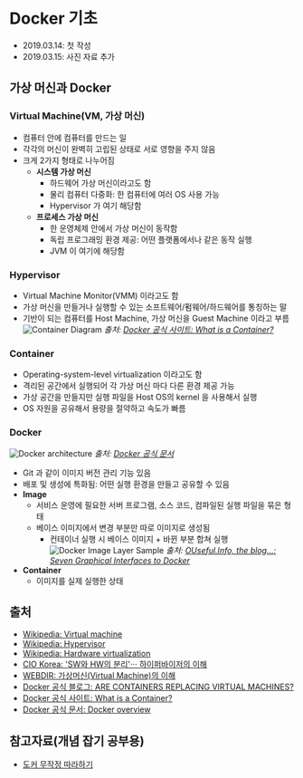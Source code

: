 # Docker 기초

- 2019.03.14: 첫 작성
- 2019.03.15: 사진 자료 추가

## 가상 머신과 Docker

### Virtual Machine(VM, 가상 머신)

- 컴퓨터 안에 컴퓨터를 만드는 일
- 각각의 머신이 완벽히 고립된 상태로 서로 영향을 주지 않음
- 크게 2가지 형태로 나누어짐
  - **시스템 가상 머신**
    - 하드웨어 가상 머신이라고도 함
    - 물리 컴퓨터 다중화: 한 컴퓨터에 여러 OS 사용 가능
    - Hypervisor 가 여기 해당함
  - **프로세스 가상 머신**
    - 한 운영체제 안에서 가상 머신이 동작함
    - 독립 프로그래밍 환경 제공: 어떤 플랫폼에서나 같은 동작 실행
    - JVM 이 여기에 해당함

### Hypervisor

- Virtual Machine Monitor(VMM) 이라고도 함
- 가상 머신을 만들거나 실행할 수 있는 소프트웨어/펌웨어/하드웨어를 통칭하는 말
- 기반이 되는 컴퓨터를 Host Machine, 가상 머신을 Guest Machine 이라고 부름
![Container Diagram](https://www.docker.com/sites/default/files/d8/2018-11/docker-containerized-and-vm-transparent-bg.png)
*출처: [Docker 공식 사이트: What is a Container?](https://www.docker.com/resources/what-container)*

### Container

- Operating-system-level virtualization 이라고도 함
- 격리된 공간에서 실행되어 각 가상 머신 마다 다른 환경 제공 가능
- 가상 공간을 만들지만 실행 파일을 Host OS의 kernel 을 사용해서 실행
- OS 자원을 공유해서 용량을 절약하고 속도가 빠름

### Docker

![Docker architecture](https://docs.docker.com/engine/images/architecture.svg)
*출처: [Docker 공식 문서](https://docs.docker.com/engine/docker-overview/)*

- Git 과 같이 이미지 버전 관리 기능 있음
- 배포 및 생성에 특화됨: 어떤 실행 환경을 만들고 공유할 수 있음
- **Image**
  - 서비스 운영에 필요한 서버 프로그램, 소스 코드, 컴파일된 실행 파일을 묶은 형태
  - 베이스 이미지에서 변경 부분만 따로 이미지로 생성됨
    - 컨테이너 실행 시 베이스 이미지 + 바뀐 부분 합쳐 실행
  ![Docker Image Layer Sample](https://ouseful.files.wordpress.com/2015/08/imagelayers___a_docker_image_visualizer.png)
  *출처: [OUseful.Info, the blog…: Seven Graphical Interfaces to Docker](https://blog.ouseful.info/2015/08/10/seven-graphical-interfaces-to-docker/)*
- **Container**
  - 이미지를 실제 실행한 상태

## 출처

- [Wikipedia: Virtual machine](https://en.wikipedia.org/wiki/Virtual_machine)
- [Wikipedia: Hypervisor](https://en.wikipedia.org/wiki/Hypervisor)
- [Wikipedia: Hardware virtualization](https://en.wikipedia.org/wiki/Hardware_virtualization)
- [CIO Korea: 'SW와 HW의 분리'··· 하이퍼바이저의 이해](http://www.ciokorea.com/news/36713)
- [WEBDIR: 가상머신(Virtual Machine)의 이해](https://webdir.tistory.com/392)
- [Docker 공식 블로그: ARE CONTAINERS REPLACING VIRTUAL MACHINES?](https://blog.docker.com/2018/08/containers-replacing-virtual-machines/)
- [Docker 공식 사이트: What is a Container?](https://www.docker.com/resources/what-container)
- [Docker 공식 문서: Docker overview](https://docs.docker.com/engine/docker-overview/)

## 참고자료(개념 잡기 공부용)

- [도커 무작정 따라하기](https://www.slideshare.net/pyrasis/docker-fordummies-44424016)